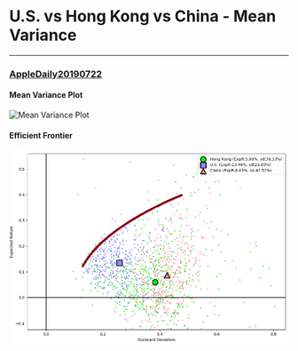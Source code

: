 # U.S. vs Hong Kong vs China - Mean Variance
---
### [AppleDaily20190722](https://hk.finance.appledaily.com/finance/daily/article/20190729/20739567)

#### Mean Variance Plot

![Mean Variance Plot](https://github.com/quantumsnowball/AppleDaily20191118/blob/master/Figure_1.png "Mean Variance Plot")

#### Efficient Frontier

![Efficient Frontier](https://github.com/quantumsnowball/AppleDaily20190722/blob/master/images/since2010wEFront.png "Efficient Frotier")
